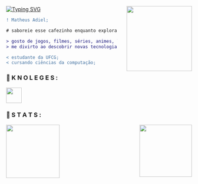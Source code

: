 <div>
    <a href="https://git.io/typing-svg"><img src="https://readme-typing-svg.demolab.com?font=Press+Start+2P&size=17&duration=4000&pause=1000&color=E9BB77&random=false&width=435&lines=Hey+there!;I'm+Matheus+Adiel!!;Would+you+like+a+coffee%3F" alt="Typing SVG" /></a>
    <img align="right" height="177rem" style="margin-left: 25px" src="https://media2.giphy.com/media/v1.Y2lkPTc5MGI3NjExbTBha3llN2YxbGlvczdoNHR0Mjh1bjgwYTkxbXFuMGhpN3FjdmtxbSZlcD12MV9pbnRlcm5hbF9naWZfYnlfaWQmY3Q9cw/ENbHAsqLxzO2GCgh6H/giphy.gif"/>
</div>

```diff
! Matheus Adiel;

# saboreie esse cafezinho enquanto explora meu perfil;

> gosto de jogos, filmes, séries, animes, livros;
> me divirto ao descobrir novas tecnologias;

< estudante da UFCG;
< cursando ciências da computação;
```

<h3>📖 K N O L E G E S :</h3>

<p>
    <a href="https://skillicons.dev">
        <img height="42px" src="https://skillicons.dev/icons?i=python,c,java,clojure,javascript,html,css,git,github,aws"/>
    </a>
</p>

<h3>🔎 S T A T S :</h3>

<div> 
    <img align="left" height="145rem" src="https://github-readme-stats.vercel.app/api?username=Matheus-adiel&show_icons=true&theme=great-gatsby&include_all_commits=true&count_private=false&bg_color=0D1117&text_bold=false&hide_border=true&hide_title=true"/>
    <img align="right" height="142rem" src="https://github-readme-stats.vercel.app/api/top-langs/?username=matheus-adiel&layout=compact&langs_count=7&theme=great-gatsby&bg_color=0D1117&hide_border=true&hide_title=true"/>
</div>
